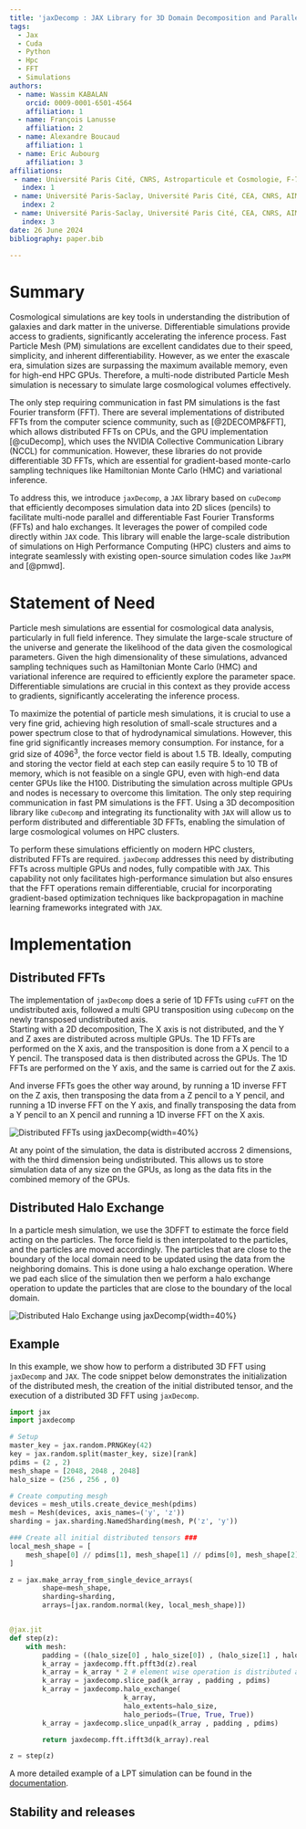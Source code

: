 ```yaml
---
title: 'jaxDecomp : JAX Library for 3D Domain Decomposition and Parallel FFTs'
tags:
  - Jax
  - Cuda
  - Python
  - Hpc
  - FFT
  - Simulations
authors:
  - name: Wassim KABALAN
    orcid: 0009-0001-6501-4564
    affiliation: 1
  - name: François Lanusse
    affiliation: 2
  - name: Alexandre Boucaud
    affiliation: 1
  - name: Eric Aubourg
    affiliation: 3
affiliations:
 - name: Université Paris Cité, CNRS, Astroparticule et Cosmologie, F-75013 Paris, France
   index: 1
 - name: Université Paris-Saclay, Université Paris Cité, CEA, CNRS, AIM, 91191, Gif-sur-Yvette, France
   index: 2
 - name: Université Paris-Saclay, Université Paris Cité, CEA, CNRS, AIM, 91191, Gif-sur-Yvette, France
   index: 3
date: 26 June 2024
bibliography: paper.bib

---
```



# Summary

Cosmological simulations are key tools in understanding the distribution of galaxies and dark matter in the universe. Differentiable simulations provide access to gradients, significantly accelerating the inference process. Fast Particle Mesh (PM) simulations are excellent candidates due to their speed, simplicity, and inherent differentiability. However, as we enter the exascale era, simulation sizes are surpassing the maximum available memory, even for high-end HPC GPUs. Therefore, a multi-node distributed Particle Mesh simulation is necessary to simulate large cosmological volumes effectively.

The only step requiring communication in fast PM simulations is the fast Fourier transform (FFT). There are several implementations of distributed FFTs from the computer science community, such as [@2DECOMP&FFT], which allows distributed FFTs on CPUs, and the GPU implementation [@cuDecomp], which uses the NVIDIA Collective Communication Library (NCCL) for communication. However, these libraries do not provide differentiable 3D FFTs, which are essential for gradient-based monte-carlo sampling techniques like Hamiltonian Monte Carlo (HMC) and variational inference.

To address this, we introduce `jaxDecomp`, a `JAX` library based on `cuDecomp` that efficiently decomposes simulation data into 2D slices (pencils) to facilitate multi-node parallel and differentiable Fast Fourier Transforms (FFTs) and halo exchanges. It leverages the power of compiled code directly within `JAX` code. This library will enable the large-scale distribution of simulations on High Performance Computing (HPC) clusters and aims to integrate seamlessly with existing open-source simulation codes like `JaxPM` and [@pmwd].


# Statement of Need

Particle mesh simulations are essential for cosmological data analysis, particularly in full field inference. They simulate the large-scale structure of the universe and generate the likelihood of the data given the cosmological parameters. Given the high dimensionality of these simulations, advanced sampling techniques such as Hamiltonian Monte Carlo (HMC) and variational inference are required to efficiently explore the parameter space. Differentiable simulations are crucial in this context as they provide access to gradients, significantly accelerating the inference process.

To maximize the potential of particle mesh simulations, it is crucial to use a very fine grid, achieving high resolution of small-scale structures and a power spectrum close to that of hydrodynamical simulations. However, this fine grid significantly increases memory consumption. For instance, for a grid size of $4096^3$, the force vector field is about 1.5 TB. Ideally, computing and storing the vector field at each step can easily require 5 to 10 TB of memory, which is not feasible on a single GPU, even with high-end data center GPUs like the H100. Distributing the simulation across multiple GPUs and nodes is necessary to overcome this limitation. The only step requiring communication in fast PM simulations is the FFT. Using a 3D decomposition library like `cuDecomp` and integrating its functionality with `JAX` will allow us to perform distributed and differentiable 3D FFTs, enabling the simulation of large cosmological volumes on HPC clusters.

To perform these simulations efficiently on modern HPC clusters, distributed FFTs are required. `jaxDecomp` addresses this need by distributing FFTs across multiple GPUs and nodes, fully compatible with `JAX`. This capability not only facilitates high-performance simulation but also ensures that the FFT operations remain differentiable, crucial for incorporating gradient-based optimization techniques like backpropagation in machine learning frameworks integrated with `JAX`.

# Implementation

## Distributed FFTs

The implementation of `jaxDecomp` does a serie of 1D FFTs using `cuFFT` on the undistributed axis, followed a multi GPU transposition using `cuDecomp` on the newly transposed undistributed axis.\
Starting with a 2D decomposition, The X axis is not distributed, and the Y and Z axes are distributed across multiple GPUs. The 1D FFTs are performed on the X axis, and the transposition is done from a X pencil to a Y pencil. The transposed data is then distributed across the GPUs. The 1D FFTs are performed on the Y axis, and the same is carried out for the Z axis.

And inverse FFTs goes the other way around, by running a 1D inverse FFT on the Z axis, then transposing the data from a Z pencil to a Y pencil, and running a 1D inverse FFT on the Y axis, and finally transposing the data from a Y pencil to an X pencil and running a 1D inverse FFT on the X axis.

![Distributed FFTs using jaxDecomp](assets/fft.svg){width=40%}

At any point of the simulation, the data is distributed accross 2 dimensions, with the third dimension being undistributed. This allows us to store simulation data of any size on the GPUs, as long as the data fits in the combined memory of the GPUs.

## Distributed Halo Exchange

In a particle mesh simulation, we use the 3DFFT to estimate the force field acting on the particles. The force field is then interpolated to the particles, and the particles are moved accordingly. The particles that are close to the boundary of the local domain need to be updated using the data from the neighboring domains. This is done using a halo exchange operation. Where we pad each slice of the simulation then we perform a halo exchange operation to update the particles that are close to the boundary of the local domain.

![Distributed Halo Exchange using jaxDecomp](assets/halo-exchange.svg){width=40%}


## Example

In this example, we show how to perform a distributed 3D FFT using `jaxDecomp` and `JAX`. The code snippet below demonstrates the initialization of the distributed mesh, the creation of the initial distributed tensor, and the execution of a distributed 3D FFT using `jaxDecomp`.

```python
import jax
import jaxdecomp

# Setup
master_key = jax.random.PRNGKey(42)
key = jax.random.split(master_key, size)[rank]
pdims = (2 , 2)
mesh_shape = [2048, 2048 , 2048]
halo_size = (256 , 256 , 0)

# Create computing mesgh
devices = mesh_utils.create_device_mesh(pdims)
mesh = Mesh(devices, axis_names=('y', 'z'))
sharding = jax.sharding.NamedSharding(mesh, P('z', 'y'))

### Create all initial distributed tensors ###
local_mesh_shape = [
    mesh_shape[0] // pdims[1], mesh_shape[1] // pdims[0], mesh_shape[2]
]

z = jax.make_array_from_single_device_arrays(
        shape=mesh_shape,
        sharding=sharding,
        arrays=[jax.random.normal(key, local_mesh_shape)])


@jax.jit
def step(z):
    with mesh:
        padding = ((halo_size[0] , halo_size[0]) , (halo_size[1] , halo_size[1]) , (0 , 0))
        k_array = jaxdecomp.fft.pfft3d(z).real
        k_array = k_array * 2 # element wise operation is distributed automatically by jax
        k_array = jaxdecomp.slice_pad(k_array , padding , pdims)
        k_array = jaxdecomp.halo_exchange(
                            k_array,
                            halo_extents=halo_size,
                            halo_periods=(True, True, True))
        k_array = jaxdecomp.slice_unpad(k_array , padding , pdims)

        return jaxdecomp.fft.ifft3d(k_array).real

z = step(z)

```

A more detailed example of a LPT simulation can be found in the [documentation](https://jaxdecomp.readthedocs.io/en/latest/).


## Stability and releases
